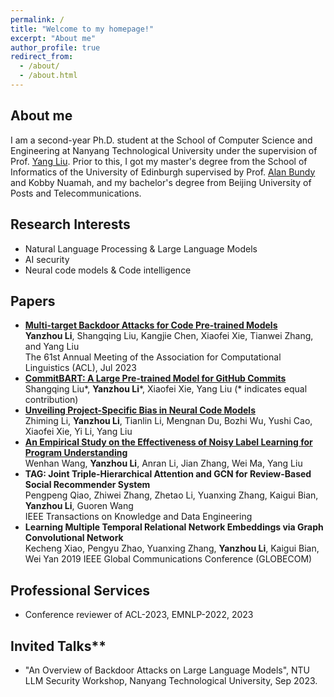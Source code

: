 ```yaml
---
permalink: /
title: "Welcome to my homepage!"
excerpt: "About me"
author_profile: true
redirect_from: 
  - /about/
  - /about.html
---
```

## About me
I am a second-year Ph.D. student at the School of Computer Science and Engineering at Nanyang Technological University under the supervision of Prof. [Yang Liu](https://personal.ntu.edu.sg/yangliu/). Prior to this, I got my master's degree from the School of Informatics of the University of Edinburgh supervised by Prof. [Alan Bundy](https://sweb.inf.ed.ac.uk/bundy/) and Kobby Nuamah, and my bachelor's degree from Beijing University of Posts and Telecommunications.

## Research Interests
- Natural Language Processing & Large Language Models
- AI security
- Neural code models & Code intelligence

## Papers
- [**Multi-target Backdoor Attacks for Code Pre-trained Models**](https://arxiv.org/abs/2306.08350)  
  **Yanzhou Li**, Shangqing Liu, Kangjie Chen, Xiaofei Xie, Tianwei Zhang, and Yang Liu  
  The 61st Annual Meeting of the Association for Computational Linguistics (ACL), Jul 2023  
- [**CommitBART: A Large Pre-trained Model for GitHub Commits**](https://arxiv.org/abs/2208.08100)  
   Shangqing Liu*, **Yanzhou Li***, Xiaofei Xie, Yang Liu (* indicates equal contribution)
- [**Unveiling Project-Specific Bias in Neural Code Models**](https://arxiv.org/abs/2201.07381)  
  Zhiming Li, **Yanzhou Li**, Tianlin Li, Mengnan Du, Bozhi Wu, Yushi Cao, Xiaofei Xie, Yi Li, Yang Liu
- [**An Empirical Study on the Effectiveness of Noisy Label Learning for Program Understanding**](https://arxiv.org/abs/2307.08990)  
  Wenhan Wang, **Yanzhou Li**, Anran Li, Jian Zhang, Wei Ma, Yang Liu
- **TAG: Joint Triple-Hierarchical Attention and GCN for Review-Based Social Recommender System**  
  Pengpeng Qiao, Zhiwei Zhang, Zhetao Li, Yuanxing Zhang, Kaigui Bian, **Yanzhou Li**, Guoren Wang  
  IEEE Transactions on Knowledge and Data Engineering  
- **Learning Multiple Temporal Relational Network Embeddings via Graph Convolutional Network**  
  Kecheng Xiao, Pengyu Zhao, Yuanxing Zhang, **Yanzhou Li**, Kaigui Bian, Wei Yan
  2019 IEEE Global Communications Conference (GLOBECOM)  


## Professional Services
- Conference reviewer of ACL-2023, EMNLP-2022, 2023

## Invited Talks**
- "An Overview of Backdoor Attacks on Large Language Models", NTU LLM Security Workshop, Nanyang Technological University, Sep 2023.


